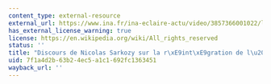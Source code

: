 ```yaml
---
content_type: external-resource
external_url: https://www.ina.fr/ina-eclaire-actu/video/3857366001022/le-retour-de-la-france-dans-l-otan
has_external_license_warning: true
license: https://en.wikipedia.org/wiki/All_rights_reserved
status: ''
title: "Discours de Nicolas Sarkozy sur la r\xE9int\xE9gration de l\u2019OTAN"
uid: 7f1a4d2b-63b2-4ec5-a1c1-692fc1363451
wayback_url: ''
---
```

